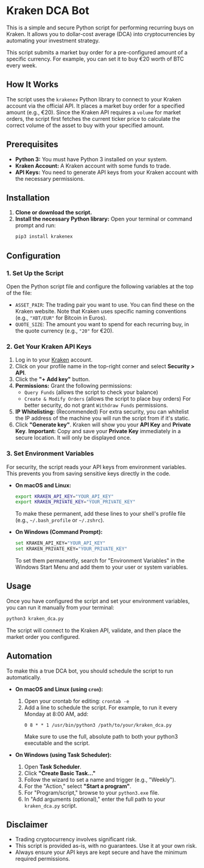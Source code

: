 # Kraken DCA Bot

This is a simple and secure Python script for performing recurring buys on Kraken. It allows you to dollar-cost average (DCA) into cryptocurrencies by automating your investment strategy.

This script submits a market buy order for a pre-configured amount of a specific currency. For example, you can set it to buy €20 worth of BTC every week.

## How It Works

The script uses the `krakenex` Python library to connect to your Kraken account via the official API. It places a market buy order for a specified amount (e.g., €20). Since the Kraken API requires a `volume` for market orders, the script first fetches the current ticker price to calculate the correct volume of the asset to buy with your specified amount.

## Prerequisites

* **Python 3:** You must have Python 3 installed on your system.
* **Kraken Account:** A Kraken account with some funds to trade.
* **API Keys:** You need to generate API keys from your Kraken account with the necessary permissions.

## Installation

1.  **Clone or download the script.**
2.  **Install the necessary Python library:**
    Open your terminal or command prompt and run:
    ```bash
    pip3 install krakenex
    ```

## Configuration

### 1. Set Up the Script

Open the Python script file and configure the following variables at the top of the file:

* `ASSET_PAIR`: The trading pair you want to use. You can find these on the Kraken website. Note that Kraken uses specific naming conventions (e.g., `"XBT/EUR"` for Bitcoin in Euros).
* `QUOTE_SIZE`: The amount you want to spend for each recurring buy, in the quote currency (e.g., `"20"` for €20).

### 2. Get Your Kraken API Keys

1.  Log in to your [Kraken](https://www.kraken.com) account.
2.  Click on your profile name in the top-right corner and select **Security > API**.
3.  Click the **"+ Add key"** button.
4.  **Permissions:** Grant the following permissions:
    * `Query Funds` (allows the script to check your balance)
    * `Create & Modify Orders` (allows the script to place buy orders)
    For better security, do not grant `Withdraw Funds` permissions.
5.  **IP Whitelisting:** (Recommended) For extra security, you can whitelist the IP address of the machine you will run the script from if it's static.
6.  Click **"Generate key"**. Kraken will show you your **API Key** and **Private Key**.
    **Important:** Copy and save your **Private Key** immediately in a secure location. It will only be displayed once.

### 3. Set Environment Variables

For security, the script reads your API keys from environment variables. This prevents you from saving sensitive keys directly in the code.

* **On macOS and Linux:**
    ```bash
    export KRAKEN_API_KEY="YOUR_API_KEY"
    export KRAKEN_PRIVATE_KEY="YOUR_PRIVATE_KEY"
    ```
    To make these permanent, add these lines to your shell's profile file (e.g., `~/.bash_profile` or `~/.zshrc`).

* **On Windows (Command Prompt):**
    ```bash
    set KRAKEN_API_KEY="YOUR_API_KEY"
    set KRAKEN_PRIVATE_KEY="YOUR_PRIVATE_KEY"
    ```
    To set them permanently, search for "Environment Variables" in the Windows Start Menu and add them to your user or system variables.

## Usage

Once you have configured the script and set your environment variables, you can run it manually from your terminal:

```bash
python3 kraken_dca.py
```

The script will connect to the Kraken API, validate, and then place the market order you configured.

## Automation

To make this a true DCA bot, you should schedule the script to run automatically.

* **On macOS and Linux (using `cron`):**
    1.  Open your crontab for editing: `crontab -e`
    2.  Add a line to schedule the script. For example, to run it every Monday at 8:00 AM, add:
        ```cron
        0 8 * * 1 /usr/bin/python3 /path/to/your/kraken_dca.py
        ```
        Make sure to use the full, absolute path to both your python3 executable and the script.

* **On Windows (using Task Scheduler):**
    1.  Open **Task Scheduler**.
    2.  Click **"Create Basic Task..."**
    3.  Follow the wizard to set a name and trigger (e.g., "Weekly").
    4.  For the "Action," select **"Start a program"**.
    5.  For "Program/script," browse to your `python3.exe` file.
    6.  In "Add arguments (optional)," enter the full path to your `kraken_dca.py` script.

## Disclaimer

* Trading cryptocurrency involves significant risk.
* This script is provided as-is, with no guarantees. Use it at your own risk.
* Always ensure your API keys are kept secure and have the minimum required permissions.
